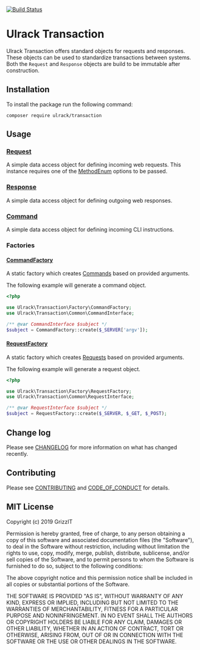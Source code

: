[![Build Status](https://travis-ci.com/ulrack/transaction.svg?branch=master)](https://travis-ci.com/ulrack/transaction)

# Ulrack Transaction

Ulrack Transaction offers standard objects for requests and responses.
These objects can be used to standardize transactions between systems.
Both the `Request` and `Response` objects are build to be immutable after construction.

## Installation

To install the package run the following command:

```
composer require ulrack/transaction
```

## Usage

### [Request](src/Component/Request.php)

A simple data access object for defining incoming web requests.
This instance requires one of the [MethodEnum](src/Common/MethodEnum.php)
options to be passed.

### [Response](src/Component/Response.php)

A simple data access object for defining outgoing web responses.

### [Command](src/Component/Command.php)

A simple data access object for defining incoming CLI instructions.

### Factories

#### [CommandFactory](src/Factory/CommandFactory.php)

A static factory which creates [Commands](src/Component/Command.php) based on
provided arguments.

The following example will generate a command object.

```php
<?php

use Ulrack\Transaction\Factory\CommandFactory;
use Ulrack\Transaction\Common\CommandInterface;

/** @var CommandInterface $subject */
$subject = CommandFactory::create($_SERVER['argv']);
```

#### [RequestFactory](src/Factory/RequestFactory.php)

A static factory which creates [Requests](src/Transaction/Request.php) based on
provided arguments.

The following example will generate a request object.

```php
<?php

use Ulrack\Transaction\Factory\RequestFactory;
use Ulrack\Transaction\Common\RequestInterface;

/** @var RequestInterface $subject */
$subject = RequestFactory::create($_SERVER, $_GET, $_POST);
```

## Change log

Please see [CHANGELOG](CHANGELOG.md) for more information on what has changed recently.

## Contributing

Please see [CONTRIBUTING](CONTRIBUTING.md) and [CODE_OF_CONDUCT](CODE_OF_CONDUCT.md) for details.

## MIT License

Copyright (c) 2019 GrizzIT

Permission is hereby granted, free of charge, to any person obtaining a copy
of this software and associated documentation files (the "Software"), to deal
in the Software without restriction, including without limitation the rights
to use, copy, modify, merge, publish, distribute, sublicense, and/or sell
copies of the Software, and to permit persons to whom the Software is
furnished to do so, subject to the following conditions:

The above copyright notice and this permission notice shall be included in all
copies or substantial portions of the Software.

THE SOFTWARE IS PROVIDED "AS IS", WITHOUT WARRANTY OF ANY KIND, EXPRESS OR
IMPLIED, INCLUDING BUT NOT LIMITED TO THE WARRANTIES OF MERCHANTABILITY,
FITNESS FOR A PARTICULAR PURPOSE AND NONINFRINGEMENT. IN NO EVENT SHALL THE
AUTHORS OR COPYRIGHT HOLDERS BE LIABLE FOR ANY CLAIM, DAMAGES OR OTHER
LIABILITY, WHETHER IN AN ACTION OF CONTRACT, TORT OR OTHERWISE, ARISING FROM,
OUT OF OR IN CONNECTION WITH THE SOFTWARE OR THE USE OR OTHER DEALINGS IN THE
SOFTWARE.
